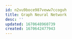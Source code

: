 ```yaml
---
id: n2vu9boce987veww7ccoguh
title: Graph Neural Network
desc: ''
updated: 1670648960739
created: 1670642477943
---
```

